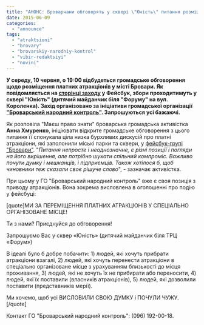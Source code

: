 ```yaml
---
title: "АНОНС: Броварчани обговорять у сквері \"Юність\" питання розміщення платних атракціонів"
date: 2015-06-09
categories: 
  - "announce"
tags: 
  - "atraktsioni"
  - "brovary"
  - "brovarskiy-narodniy-kontrol"
  - "vibir-redaktsiyi"
  - "novini"
---
```


**У середу, 10 червня, о 19:00 відбудеться громадське обговорення щодо розміщення платних атракціонів у місті Бровари. Як повідомляється на [сторінці заходу](https://www.facebook.com/events/1631510230397042/) у Фейсбук, збори проходитимуть у сквері "Юність" (дитячий майданчик біля "Форуму" на вул. Короленка). Захід організовано за ініціативи громадської організації ["Броварський народний контроль"](http://nk.mybrovary.com/). Запрошуються усі бажаючі.**

Як розповіла "Маєш право знати" броварська громадська активістка **Анна Хмуренко**, ініціювати відкрите громадське обговорення з цього питання її спонукала ціла низка бурхливих дискусій про платні атракціони, які заполонили міські парки та сквери, у [фейсбук-групі "Бровари"](https://www.facebook.com/groups/brovary/permalink/1036961993000433/). "_Питання непросте і неоднозначне, є різні позиції і погляди на його вирішення, але потрібно шукати спільний компроміс. Важливо почути думку і мешканців, і підприємців. Також хотілося б, щоб чиновники теж сказали своє рішуче слово_", - зазначає активістка.

При цьому у ГО "Броварський народний контроль" вже є своя позиція з приводу атракціонів. Вона зокрема висловлена в оголошенні про подію у фейсбуці:

\[quote\]МИ ЗА ПЕРЕМІЩЕННЯ ПЛАТНИХ АТРАКЦІОНІВ У СПЕЦІАЛЬНО ОРГАНІЗОВАНЕ МІСЦЕ!

Ти з нами? Приєднуйся до обговорення!

Запрошуємо Вас у сквер «Юність» (дитячий майданчик біля ТРЦ «Форум»)

В ідеалі було б добре побачити: 1) людей, які хочуть прибрати атракціони взагалі, 2) людей, які хочуть перенести атракціони в спеціально організоване місце з урахуванням близькості до місця проживання, 3) людей, які не хочуть їх не прибирати або переносити, 4) людей, які їх поставили (власників атракціонів), 5) людей, які дозволили поставити (представників мерії).

Ми хочемо, щоб усі ВИСЛОВИЛИ СВОЮ ДУМКУ і ПОЧУЛИ ЧУЖУ.\[/quote\]

Контакт ГО "Броварський народний контроль": (096) 192-00-18.
